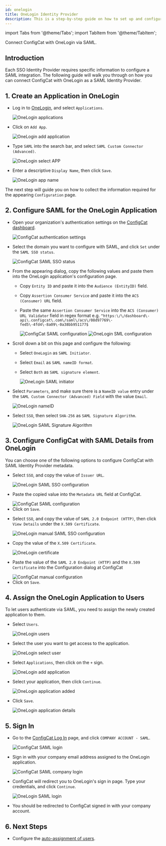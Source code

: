 ```yaml
---
id: onelogin
title: OneLogin Identity Provider
description: This is a step-by-step guide on how to set up and configure OneLogin as a SAML Identity Provider for your organization.
---
```


import Tabs from '@theme/Tabs';
import TabItem from '@theme/TabItem';

Connect ConfigCat with OneLogin via SAML.

## Introduction

Each SSO Identity Provider requires specific information to configure a SAML integration. The following guide will walk you through on how you can connect ConfigCat with OneLogin as a SAML Identity Provider.

## 1. Create an Application in OneLogin

- Log in to <a href="https://app.onelogin.com/login" target="_blank">OneLogin</a>, and select `Applications`.

  <img className="saml-tutorial-img zoomable" src="/docs/assets/saml/onelogin/applications.png" alt="OneLogin applications" />

- Click on `Add App`.

  <img className="saml-tutorial-img zoomable" src="/docs/assets/saml/onelogin/add_app.png" alt="OneLogin add application" />

- Type `SAML` into the search bar, and select `SAML Custom Connector (Advanced)`.

  <img className="saml-tutorial-img zoomable" src="/docs/assets/saml/onelogin/select_app.png" alt="OneLogin select APP" />

- Enter a descriptive `Display Name`, then click `Save`.

  <img className="saml-tutorial-img zoomable" src="/docs/assets/saml/onelogin/app_name.png" alt="OneLogin app name" />

The next step will guide you on how to collect the information required for the appearing `Configuration` page.

## 2. Configure SAML for the OneLogin Application

- Open your organization's authentication settings on the <a href="https://app.configcat.com/organization/authentication" target="_blank">ConfigCat dashboard</a>.

  <img className="saml-tutorial-img zoomable" src="/docs/assets/saml/dashboard/authentication.png" alt="ConfigCat authentication settings" />

- Select the domain you want to configure with SAML, and click `Set` under the `SAML SSO status`.

  <img className="saml-tutorial-img zoomable" src="/docs/assets/saml/dashboard/domains.png" alt="ConfigCat SAML SSO status" />

- From the appearing dialog, copy the following values and paste them into the OneLogin application's configuration page.

  - Copy `Entity ID` and paste it into the `Audience (EntityID)` field.
  - Copy `Assertion Consumer Service` and paste it into the `ACS (Consumer) URL` field.
  - Paste the same `Assertion Consumer Service` into the `ACS (Consumer) URL Validator` field in regex format e.g. `^https:\/\/dashboard\-api\.configcat\.com\/saml\/acs\/08d97769\-fed5\-4fd4\-8a09\-0a38bb951177$`

    <img className="saml-tutorial-img zoomable" src="/docs/assets/saml/dashboard/saml_config.png" alt="ConfigCat SAML configuration" />

    <img className="saml-tutorial-img zoomable" src="/docs/assets/saml/onelogin/saml_config.png" alt="OneLogin SML configuration" />

- Scroll down a bit on this page and configure the following:

  - Select `OneLogin` as `SAML Initiator`.
  - Select `Email` as `SAML nameID format`.
  - Select `Both` as `SAML signature element`.

    <img className="saml-tutorial-img zoomable" src="/docs/assets/saml/onelogin/saml_config2.png" alt="OneLogin SAML initiator" />

- Select `Parameters`, and make sure there is a `NameID value` entry under the `SAML Custom Connector (Advanced) Field` with the value `Email`.

  <img className="saml-tutorial-img zoomable" src="/docs/assets/saml/onelogin/name_id.png" alt="OneLogin nameID" />

- Select `SSO`, then select `SHA-256` as `SAML Signature Algorithm`.

  <img className="saml-tutorial-img zoomable" src="/docs/assets/saml/onelogin/sso_signing_algo.png" alt="OneLogin SAML Signature Algorithm"  />

## 3. Configure ConfigCat with SAML Details from OneLogin

You can choose one of the following options to configure ConfigCat with SAML Identity Provider metadata.

<Tabs>
  <TabItem value="metadataUrl" label="Metadata URL" default>
    <ul>
      <li>
        <p>Select <code>SSO</code>, and copy the value of <code>Issuer URL</code>.</p>
        <img className="saml-tutorial-img zoomable" src="/docs/assets/saml/onelogin/sso_config.png" alt="OneLogin SAML SSO configuration" />
      </li>
      <li>
        <p>Paste the copied value into the <code>Metadata URL</code> field at ConfigCat.</p>
        <img className="saml-tutorial-img zoomable" src="/docs/assets/saml/onelogin/cc_meta_url.png" alt="ConfigCat SAML configuration" />
      </li>
      <li>
        Click on <code>Save</code>.
      </li>
    </ul>
  </TabItem>
  <TabItem value="manual" label="Manual Configuration">
    <ul>
      <li>
        <p>Select <code>SSO</code>, and copy the value of <code>SAML 2.0 Endpoint (HTTP)</code>, then click <code>View Details</code> under the <code>X.509 Certificate</code>.</p>
        <img className="saml-tutorial-img zoomable" src="/docs/assets/saml/onelogin/sso_config_manual.png"  alt="OneLogin manual SAML SSO configuration" />
      </li>
      <li>
        <p>Copy the value of the <code>X.509 Certificate</code>.</p>
        <img className="saml-tutorial-img zoomable" src="/docs/assets/saml/onelogin/cert.png" alt="OneLogin certificate" />
      </li>
      <li>
        <p>Paste the value of the <code>SAML 2.0 Endpoint (HTTP)</code> and the <code>X.509 Certificate</code> into the Configuration dialog at ConfigCat</p>
        <img className="saml-tutorial-img zoomable" src="/docs/assets/saml/onelogin/cc_manual.png" alt="ConfigCat manual configuration" />
      </li>
      <li>
        Click on <code>Save</code>.
      </li>
    </ul>
  </TabItem>
</Tabs>

## 4. Assign the OneLogin Application to Users

To let users authenticate via SAML, you need to assign the newly created application to them.

- Select `Users`.

  <img className="saml-tutorial-img zoomable" src="/docs/assets/saml/onelogin/users.png" alt="OneLogin users" />

- Select the user you want to get access to the application.

  <img className="saml-tutorial-img zoomable" src="/docs/assets/saml/onelogin/select_user.png" alt="OneLogin select user"/>

- Select `Applications`, then click on the `+` sign.

  <img className="saml-tutorial-img zoomable" src="/docs/assets/saml/onelogin/add_application.png" alt="OneLogin add application"/>

- Select your application, then click `Continue`.

  <img className="saml-tutorial-img zoomable" src="/docs/assets/saml/onelogin/app_added.png" alt="OneLogin application added"/>

- Click `Save`.

  <img className="saml-tutorial-img zoomable" src="/docs/assets/saml/onelogin/app_details.png" alt="OneLogin application details"/>

## 5. Sign In

- Go to the <a href="https://app.configcat.com/login" target="_blank">ConfigCat Log In</a> page, and click `COMPANY ACCOUNT - SAML`.

  <img className="saml-tutorial-img zoomable" src="/docs/assets/saml/dashboard/saml_login.png" alt="ConfigCat SAML login" />

- Sign in with your company email address assigned to the OneLogin application.

  <img className="saml-tutorial-img zoomable" src="/docs/assets/saml/dashboard/company_email.png" alt="ConfigCat SAML company login" />

- ConfigCat will redirect you to OneLogin's sign in page. Type your credentials, and click `Continue`.

  <img className="saml-tutorial-img zoomable" src="/docs/assets/saml/onelogin/login.png" alt="OneLogin SAML login"  />

- You should be redirected to ConfigCat signed in with your company account.

## 6. Next Steps

- Configure the [auto-assignment of users](/docs/advanced/team-management/auto-assign-users).
